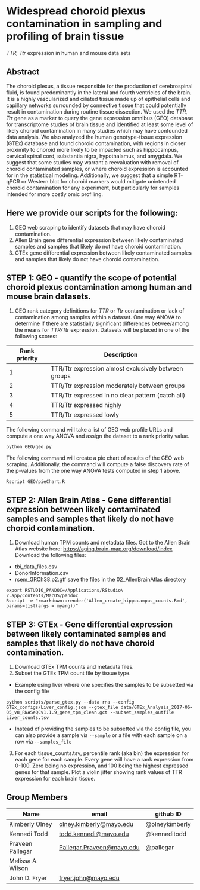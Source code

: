 # Widespread choroid plexus contamination in sampling and profiling of brain tissue
*TTR, Ttr* expression in human and mouse data sets

## Abstract
The choroid plexus, a tissue responsible for the production of cerebrospinal fluid, is found predominantly in the lateral and fourth ventricles of the brain. It is a highly vascularized and ciliated tissue made up of epithelial cells and capillary networks surrounded by connective tissue that could potentially result in contamination during routine tissue dissection. 
We used the *TTR, Ttr* gene as a marker to query the gene expression omnibus (GEO) database for transcriptome studies of brain tissue and identified at least some level of likely choroid contamination in many studies which  may have confounded data analysis. We also analyzed the human genotype-tissue expression (GTEx) database and found choroid contamination, with regions in closer proximity to choroid more likely to be impacted such as hippocampus, cervical spinal cord, substantia nigra, hypothalamus, and amygdala. 
We suggest that some studies may warrant a reevaluation with removal of choroid contaminated samples, or where choroid expression is accounted for in the statistical modeling. Additionally, we suggest that a simple RT-qPCR or Western blot for choroid markers would mitigate unintended choroid contamination for any experiment, but particularly for samples intended for more costly omic profiling. 

## Here we provide our scripts for the following: 
1) GEO web scraping to identify datasets that may have choroid contamination.
2) Allen Brain gene differential expression between likely contaminated samples and samples that likely do not have choroid contamination.
3) GTEx gene differential expression between likely contaminated samples and samples that likely do not have choroid contamination.

## STEP 1: GEO - quantify the scope of potential choroid plexus contamination among human and mouse brain datasets.
1. GEO rank category definitions for *TTR* or *Ttr* contamination or lack of contamination among samples within a dataset. One way ANOVA to determine if there are statistially significant differences betwee/among the means for *TTR/Ttr* expression. Datasets will be placed in one of the following scores: 


| Rank priority | Description |
| --- | --- |
| 1 | TTR/Ttr expression almost exclusively between groups|
| 2 | TTR/Ttr  expression moderately between groups |
| 3 | TTR/Ttr  expressed in no clear pattern (catch all)  |
| 4 | TTR/Ttr  expressed highly |
| 5 | TTR/Ttr  expressed lowly |


The following command will take a list of GEO web profile URLs and compute a one way ANOVA and assign the dataset to a rank priority value. 
```
python GEO/geo.py
```

The following command will create a pie chart of results of the GEO web scraping. Additionally, the command will compute a false discovery rate of the p-values from the one way ANOVA tests computed in step 1 above. 
```
Rscript GEO/pieChart.R
```

## STEP 2: Allen Brain Atlas - Gene differential expression between likely contaminated samples and samples that likely do not have choroid contamination.
1. Download human TPM counts and metadata files.
Got to the Allen Brain Atlas website here: https://aging.brain-map.org/download/index
Download the following files: 
- tbi_data_files.csv
- DonorInformation.csv
- rsem_GRCh38.p2.gtf
save the files in the 02_AllenBrainAtlas directory

```
export RSTUDIO_PANDOC=/Applications/RStudio\ 2.app/Contents/MacOS/pandoc
Rscript -e "rmarkdown::render('Allen_create_hippocampus_counts.Rmd', params=list(args = myarg))"
``` 
## STEP 3: GTEx - Gene differential expression between likely contaminated samples and samples that likely do not have choroid contamination.
1. Download GTEx TPM counts and metadata files.
2. Subset the GTEx TPM count file by tissue type. 
 - Example using liver where one specifies the samples to be subsetted via the config file
```
python scripts/parse_gtex.py --data rna --config GTEx_configs/Liver_config.json --gtex_file data/GTEx_Analysis_2017-06-05_v8_RNASeQCv1.1.9_gene_tpm_clean.gct --subset_samples_outfile Liver_counts.tsv
```
- Instead of providing the samples to be subsetted via the config file, you can also provide a sample via `--sample` or a file with each sample on a row via `--samples_file`
3. For each tissue_counts.tsv, percentile rank (aka bin) the expression for each gene for each sample. Every gene will have a rank expression from 0-100. Zero being no expression, and 100 being the highest expressed genes for that sample. Plot a violin jitter showing rank values of TTR expression for each brain tissue. 


## Group Members
Name | email | github ID
--- | --- |  ---
Kimberly Olney | olney.kimberly@mayo.edu | @olneykimberly
Kennedi Todd | todd.kennedi@mayo.edu | @kenneditodd
Praveen Pallegar | Pallegar.Praveen@mayo.edu | @pallegar
Melissa A. Wilson | | 
John D. Fryer| fryer.john@mayo.edu | 

